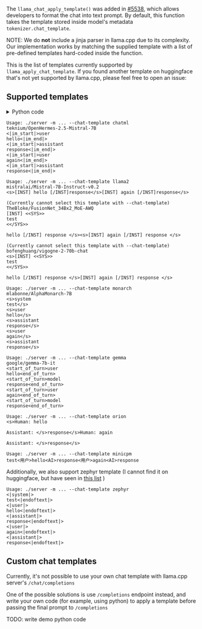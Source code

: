 The `llama_chat_apply_template()` was added in [#5538](https://github.com/ggerganov/llama.cpp/pull/5538), which allows developers to format the chat into text prompt. By default, this function takes the template stored inside model's metadata `tokenizer.chat_template`.

NOTE: We do **not** include a jinja parser in llama.cpp due to its complexity. Our implementation works by matching the supplied template with a list of pre-defined templates hard-coded inside the function.

This is the list of templates currently supported by `llama_apply_chat_template`. If you found another template on huggingface that's not yet supported by llama.cpp, please feel free to open an issue:

## Supported templates

<details>
<summary>Python code</summary>

```python
from transformers import AutoTokenizer

VARIANTS_TO_TEST = [
    'teknium/OpenHermes-2.5-Mistral-7B',
    'mistralai/Mistral-7B-Instruct-v0.2',
    'TheBloke/FusionNet_34Bx2_MoE-AWQ',
    'bofenghuang/vigogne-2-70b-chat',
    'mlabonne/AlphaMonarch-7B',
    'google/gemma-7b-it',
    'OrionStarAI/Orion-14B-Chat',
    'openbmb/MiniCPM-2B-dpo-fp32',
]

HISTORY = [
    { 'role': 'system', 'content': 'test' },
    { 'role': 'user', 'content': 'hello' },
    { 'role': 'assistant', 'content': 'response' },
    { 'role': 'user', 'content': 'again' },
    { 'role': 'assistant', 'content': 'response' },
]

for variant in VARIANTS_TO_TEST:
    history = [m for m in HISTORY] # copy
    if 'Mistral' in variant or 'gemma' in variant:
        history.pop(0) # no system prompt for mistral and gemma
    if 'gemma' in variant:
        # GemmaTokenizer is quite buggy, let's hard code the template here
        GEMMA_TMLP = "{% if messages[0]['role'] == 'system' %}{{ raise_exception('System role not supported') }}{% endif %}{% for message in messages %}{% if (message['role'] == 'user') != (loop.index0 % 2 == 0) %}{{ raise_exception('Conversation roles must alternate user/assistant/user/assistant/...') }}{% endif %}{% if (message['role'] == 'assistant') %}{% set role = 'model' %}{% else %}{% set role = message['role'] %}{% endif %}{{ '<start_of_turn>' + role + '\n' + message['content'] | trim + '<end_of_turn>\n' }}{% endfor %}{% if add_generation_prompt %}{{'<start_of_turn>model\n'}}{% endif %}"
        print('Gemma')
        output = AutoTokenizer.from_pretrained(VARIANTS_TO_TEST[0]).apply_chat_template(history, tokenize=False, chat_template=GEMMA_TMLP)
        print(output)
        print('-' * 30)
    else:
        print(variant)
        tokenizer = AutoTokenizer.from_pretrained(variant)
        print(tokenizer.apply_chat_template(history, tokenize=False))
        print('-' * 30)
```
</details>

```
Usage: ./server -m ... --chat-template chatml
teknium/OpenHermes-2.5-Mistral-7B
<|im_start|>user
hello<|im_end|>
<|im_start|>assistant
response<|im_end|>
<|im_start|>user
again<|im_end|>
<|im_start|>assistant
response<|im_end|>
```

```
Usage: ./server -m ... --chat-template llama2
mistralai/Mistral-7B-Instruct-v0.2
<s>[INST] hello [/INST]response</s>[INST] again [/INST]response</s>
```

```
(Currently cannot select this template with --chat-template)
TheBloke/FusionNet_34Bx2_MoE-AWQ
[INST] <<SYS>>
test
<</SYS>>

hello [/INST] response </s><s>[INST] again [/INST] response </s>
```

```
(Currently cannot select this template with --chat-template)
bofenghuang/vigogne-2-70b-chat
<s>[INST] <<SYS>>
test
<</SYS>>

hello [/INST] response </s>[INST] again [/INST] response </s>
```

```
Usage: ./server -m ... --chat-template monarch
mlabonne/AlphaMonarch-7B
<s>system
test</s>
<s>user
hello</s>
<s>assistant
response</s>
<s>user
again</s>
<s>assistant
response</s>
```

```
Usage: ./server -m ... --chat-template gemma
google/gemma-7b-it
<start_of_turn>user
hello<end_of_turn>
<start_of_turn>model
response<end_of_turn>
<start_of_turn>user
again<end_of_turn>
<start_of_turn>model
response<end_of_turn>
```

```
Usage: ./server -m ... --chat-template orion
<s>Human: hello

Assistant: </s>response</s>Human: again

Assistant: </s>response</s>
```

```
Usage: ./server -m ... --chat-template minicpm
test<用户>hello<AI>response<用户>again<AI>response
```

Additionally, we also support zephyr template (I cannot find it on huggingface, but have seen in [this list](https://github.com/ggerganov/llama.cpp/blob/c8d847d57efdc0f9bbbf881d48c645e151b36fd8/examples/server/public/promptFormats.js) )

```
Usage: ./server -m ... --chat-template zephyr
<|system|>
test<|endoftext|>
<|user|>
hello<|endoftext|>
<|assistant|>
response<|endoftext|>
<|user|>
again<|endoftext|>
<|assistant|>
response<|endoftext|>
```

## Custom chat templates

Currently, it's not possible to use your own chat template with llama.cpp server's `/chat/completions`

One of the possible solutions is use `/completions` endpoint instead, and write your own code (for example, using python) to apply a template before passing the final prompt to `/completions`

TODO: write demo python code
